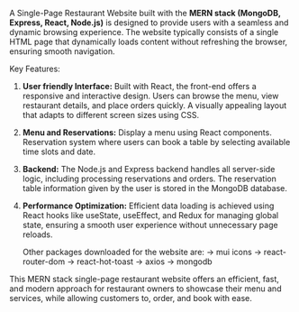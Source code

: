 A Single-Page Restaurant Website built with the **MERN stack (MongoDB, Express, React, Node.js)** is designed to provide users with a seamless and dynamic browsing experience. 
The website typically consists of a single HTML page that dynamically loads content without refreshing the browser, ensuring smooth navigation.

Key Features: 
1. **User friendly Interface:**
   Built with React, the front-end offers a responsive and interactive design. Users can browse the menu, view restaurant details, and place orders quickly.
   A visually appealing layout that adapts to different screen sizes using CSS.

2. **Menu and Reservations:**
   Display a menu using React components. 
   Reservation system where users can book a table by selecting available time slots and date.

3. **Backend:**
   The Node.js and Express backend handles all server-side logic, including processing reservations and orders.
   The reservation table information given by the user is stored in the MongoDB database.

5. **Performance Optimization:**
   Efficient data loading is achieved using React hooks like useState, useEffect, and Redux for managing global state, ensuring a smooth user experience without unnecessary page reloads.

   Other packages downloaded for the website are:
   -> mui icons
   -> react-router-dom
   -> react-hot-toast
   -> axios
   -> mongodb

This MERN stack single-page restaurant website offers an efficient, fast, and modern approach for restaurant owners to showcase their menu and services, while allowing customers to, order, and book with ease.
